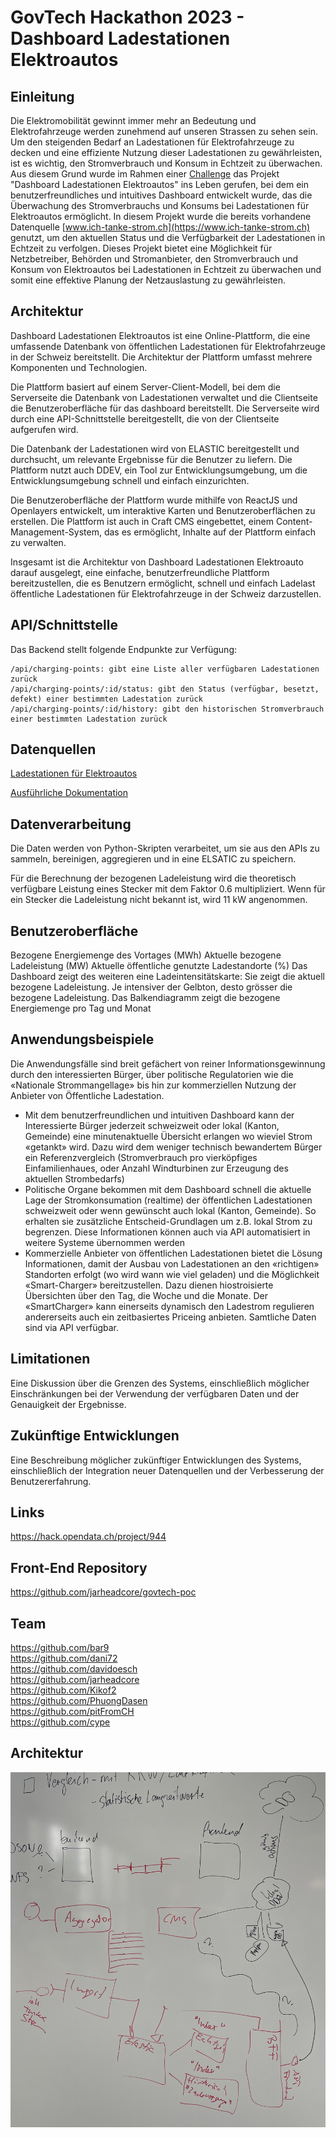 # GovTech Hackathon 2023 - Dashboard Ladestationen Elektroautos
## Einleitung
Die Elektromobilität gewinnt immer mehr an Bedeutung und Elektrofahrzeuge werden zunehmend auf unseren Strassen zu sehen sein. Um den steigenden Bedarf an Ladestationen für Elektrofahrzeuge zu decken und eine effiziente Nutzung dieser Ladestationen zu gewährleisten, ist es wichtig, den Stromverbrauch und Konsum in Echtzeit zu überwachen. Aus diesem Grund wurde im Rahmen einer [Challenge](https://hack.opendata.ch/project/944) das Projekt "Dashboard Ladestationen Elektroautos" ins Leben gerufen, bei dem ein benutzerfreundliches und intuitives Dashboard entwickelt wurde, das die Überwachung des Stromverbrauchs und Konsums bei Ladestationen für Elektroautos ermöglicht. In diesem Projekt wurde die bereits vorhandene Datenquelle [www.ich-tanke-strom.ch](https://www.ich-tanke-strom.ch) genutzt, um den aktuellen Status und die Verfügbarkeit der Ladestationen in Echtzeit zu verfolgen. Dieses Projekt bietet eine Möglichkeit für Netzbetreiber, Behörden und Stromanbieter, den Stromverbrauch und Konsum von Elektroautos bei Ladestationen in Echtzeit zu überwachen und somit eine effektive Planung der Netzauslastung zu gewährleisten.

## Architektur
Dashboard Ladestationen Elektroautos ist eine Online-Plattform, die eine umfassende Datenbank von öffentlichen Ladestationen für Elektrofahrzeuge in der Schweiz bereitstellt. Die Architektur der Plattform umfasst mehrere Komponenten und Technologien.

Die Plattform basiert auf einem Server-Client-Modell, bei dem die Serverseite die Datenbank von Ladestationen verwaltet und die Clientseite die Benutzeroberfläche für  das dashboard  bereitstellt. Die Serverseite wird durch eine API-Schnittstelle bereitgestellt, die von der Clientseite aufgerufen wird.

Die Datenbank der Ladestationen wird von ELASTIC bereitgestellt und durchsucht, um relevante Ergebnisse für die Benutzer zu liefern. Die Plattform nutzt auch DDEV, ein Tool zur Entwicklungsumgebung, um die Entwicklungsumgebung schnell und einfach einzurichten.

Die Benutzeroberfläche der Plattform wurde mithilfe von ReactJS und Openlayers entwickelt, um interaktive Karten und Benutzeroberflächen zu erstellen. Die Plattform ist auch in Craft CMS eingebettet, einem Content-Management-System, das es ermöglicht, Inhalte auf der Plattform einfach zu verwalten.

Insgesamt ist die Architektur von Dashboard Ladestationen Elektroauto darauf ausgelegt, eine einfache, benutzerfreundliche Plattform bereitzustellen, die es Benutzern ermöglicht, schnell und einfach Ladelast öffentliche Ladestationen für Elektrofahrzeuge in der Schweiz darzustellen.

## API/Schnittstelle

Das Backend stellt folgende Endpunkte zur Verfügung:

    /api/charging-points: gibt eine Liste aller verfügbaren Ladestationen zurück
    /api/charging-points/:id/status: gibt den Status (verfügbar, besetzt, defekt) einer bestimmten Ladestation zurück
    /api/charging-points/:id/history: gibt den historischen Stromverbrauch einer bestimmten Ladestation zurück
    
    
## Datenquellen 

[Ladestationen für Elektroautos](https://opendata.swiss/de/dataset/ladestationen-fuer-elektroautos)

[Ausführliche Dokumentation](https://github.com/SFOE/ichtankestrom_Documentation/blob/main/Access%20Download%20the%20data.md)
    

## Datenverarbeitung

Die Daten werden von Python-Skripten verarbeitet, um sie aus den APIs zu sammeln, bereinigen, aggregieren und in eine ELSATIC zu speichern.

Für die Berechnung der bezogenen Ladeleistung wird die theoretisch verfügbare Leistung eines Stecker mit dem Faktor 0.6 multipliziert. Wenn für ein Stecker die Ladeleistung nicht bekannt ist, wird 11 kW angenommen.

## Benutzeroberfläche
Bezogene Energiemenge des Vortages (MWh)
Aktuelle bezogene Ladeleistung (MW)
Aktuelle öffentliche genutzte Ladestandorte (%)
Das Dashboard zeigt des weiteren eine Ladeintensitätskarte: Sie zeigt die aktuell bezogene Ladeleistung. Je intensiver der Gelbton, desto grösser die bezogene Ladeleistung. Das Balkendiagramm zeigt die bezogene Energiemenge pro Tag und Monat


## Anwendungsbeispiele
Die Anwendungsfälle sind breit gefächert von reiner Informationsgewinnung durch den interessierten Bürger, über politische Regulatorien wie die «Nationale Strommangellage» bis hin zur kommerziellen Nutzung der Anbieter von Öffentliche Ladestation. 

* Mit dem benutzerfreundlichen und intuitiven Dashboard kann der Interessierte Bürger jederzeit schweizweit oder lokal (Kanton, Gemeinde) eine minutenaktuelle Übersicht erlangen wo wieviel Strom «getankt» wird. Dazu wird dem weniger technisch bewandertem Bürger ein Referenzvergleich (Stromverbrauch pro vierköpfiges Einfamilienhaues, oder Anzahl Windturbinen zur Erzeugung des aktuellen Strombedarfs)
* Politische Organe bekommen mit dem Dashboard schnell die aktuelle Lage der Stromkonsumation (realtime) der öffentlichen Ladestationen schweizweit oder wenn gewünscht auch lokal (Kanton, Gemeinde). So erhalten sie zusätzliche Entscheid-Grundlagen um z.B. lokal Strom zu begrenzen. 
Diese Informationen können auch via API automatisiert in weitere Systeme übernommen werden
* Kommerzielle Anbieter von öffentlichen Ladestationen bietet die Lösung Informationen, damit der Ausbau von Ladestationen an den «richtigen» Standorten erfolgt (wo wird wann wie viel geladen) und die Möglichkeit «Smart-Charger» bereitzustellen. Dazu dienen hiostroisierte Übersichten über den Tag, die Woche und die Monate. 
Der «SmartCharger» kann einerseits dynamisch den Ladestrom regulieren andererseits auch ein zeitbasiertes Priceing anbieten. Samtliche Daten sind via API verfügbar. 


## Limitationen
Eine Diskussion über die Grenzen des Systems, einschließlich möglicher Einschränkungen bei der Verwendung der verfügbaren Daten und der Genauigkeit der Ergebnisse.

## Zukünftige Entwicklungen
Eine Beschreibung möglicher zukünftiger Entwicklungen des Systems, einschließlich der Integration neuer Datenquellen und der Verbesserung der Benutzererfahrung.

## Links

https://hack.opendata.ch/project/944

## Front-End Repository

https://github.com/jarheadcore/govtech-poc

## Team

https://github.com/bar9<br>
https://github.com/dani72<br>
https://github.com/davidoesch<br>
https://github.com/jarheadcore<br>
https://github.com/Kikof2<br>
https://github.com/PhuongDasen<br>
https://github.com/pitFromCH<br>
https://github.com/cype<br>

## Architektur
![image](Architektur.jpg)
